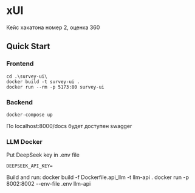 # xUI
Кейс хакатона номер 2, оценка 360

## Quick Start

### Frontend
```
cd .\survey-ui\
docker build -t survey-ui .
docker run --rm -p 5173:80 survey-ui
```


### Backend 
```
docker-compose up
```
По localhost:8000/docs будет доступен swagger

### LLM Docker
Put DeepSeek key in .env file
```
DEEPSEEK_API_KEY=
```
Build and run:
docker build -f Dockerfile.api_llm -t llm-api .
docker run -p 8002:8002 --env-file .env llm-api
